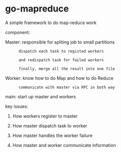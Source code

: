 # go-mapreduce
A simple framework to do map-reduce work

component:

  Master: responsible for spliting job to small partitions

          dispatch each task to registed workers

          and redispatch task for failed workers

          finally, merge all the result into one file
          
  Worker: know how to do Map and how to do Reduce

          communicate with master via RPC in both way
  
  
  main:   start up master and workers
  

key issues:

1. How workers register to master

2. How master dispatch task to worker

3. How master handles the worker failure

4. How master and worker communicate information
